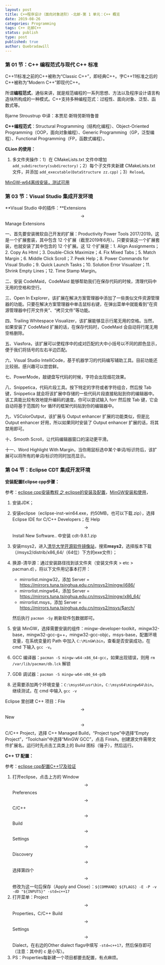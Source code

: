 ```yaml
---
layout: post
title: C++程序设计（面向对象进阶）-北邮-第 1 单元：C++ 概览
date: 2019-08-26
categories: Programming
tags: C++ 北邮C++
status: publish
type: post
published: true
author: Quebradawill
---
```




### 第 01 节：C++ 编程范式与现代 C++ 标准

C++11标准之前的C++被称为“Classic C++”，即经典C++。字C++11标准之后的C++被称为“Modern C++”即现代C++。

所谓**编程范式**，通俗来讲，就是规范编程的一系列思想、方法以及程序设计语言构造块所构成的一种模式。C++支持多种编程范式：过程性、面向对象、泛型、函数式等。

Bjarne Stroustrup 中译：本贾尼·斯特劳斯特鲁普

**C++编程范式**：Structural Programming（结构化编程）、Object-Oriented Programming（OOP，面向对象编程）、Generic Programming（GP，泛型编程）、Functional Programming（FP，函数式编程）。

**CLion 的使用：**

1. 多文件夹操作：1）在 CMakeLists.txt 文件中增加 `add_subdirectory(subdirectory)`；2）每个子文件夹新建 CMakeLists.txt 文件，并添加 `add_executable(DataStructure zz.cpp)`；3）`Reload`。

[MinGW-w64离线安装，测试可用](https://sourceforge.net/projects/mingw-w64/files/)

### 第 03 节：Visual Studio 集成开发环境

**Visual Studio 中的插件：**Extensions $$\to$$ Manage Extensions

一、首先要安装微软自己开发的扩展：Productivity Power Tools 2017/2019。这是一个扩展套装，其中包含 12 个扩展（截至2019年6月）。只要安装这一个扩展套装，也就安装了其中包含的 12 个扩展。这 12 个扩展是：1. Align Assignments；2. Copy As Html；3. Double-Click Maximize；4. Fix Mixed Tabs；5. Match Margin；6. Middle Click Scroll；7. Peek Help；8. Power Commands for Visual Studio；9. Quick Launch Tasks；10. Solution Error Visualizer；11. Shrink Empty Lines；12. Time Stamp Margin。

二、安装 CodeMaid，CodeMaid 能够帮助我们在保存代码的时候，清理代码中无用的空格和空行。

三、Open In Explorer，该扩展在解决方案管理器中添加了一些类似文件资源管理器的功能。只要在解决方案管理器中单击鼠标右键，在弹出菜单中就能看到“在资源管理器中打开文件夹”、“拷贝文件”等功能。

四、Trailing Whitespace Visualizer，该扩展能够显示行尾无用的空格。当然，如果安装了 CodeMaid 扩展的话，在保存代码时，CodeMaid 会自动将行尾无用空格删除。

五、Viasfora，该扩展可以使程序中的成对匹配的大中小括号以不同的颜色显示，便于我们将括号的左右半边匹配。

六、Visual Studio IntelliCode，基于机器学习的代码编写辅助工具。目前功能还比较弱。感兴趣可以尝尝鲜。

七、PowerMode，敲键盘写代码的时候，字符会出现烟花效果。

八、Snippetica，代码片段工具。按下特定的字符或者字符组合，然后按 Tab 键，Snippetica 就会将该扩展中存储的一些代码片段直接粘贴到你的编辑器中。该工具能比较有效地提升编码的速度。你可以尝试输入  forr  然后按 Tab 键，它会自动将基于范围的 for 循环的框架代码贴到你的编辑器中。

九、VSColorOutput，该扩展与 Output enhancer 扩展的功能类似，但是比 Output enhancer 好用，所以如果同时安装了 Output enhancer 扩展的话，将其禁用即可。

十、Smooth Scroll，让代码编辑器窗口的滚动更平滑。

十一、Word Highlight With Margin，当你用鼠标选中某个单词/标识符后，该扩展可以将所有的单词/标识符同时加亮显示。

### 第 04 节：Eclipse CDT 集成开发环境

**安装配置Eclipse cpp步骤：**

参考：[eclipse cpp安装教程 之 eclipse的安装及配置](https://blog.csdn.net/qq_43196686/article/details/93972500)，[MinGW安装和使用](https://www.cnblogs.com/qcssmd/p/5302052.html)，

1. 安装JDK；

2. 安装eclipse（eclipse-inst-win64.exe，约50MB，也可以下载.zip），选择 Eclipse IDE for C/C++ Developers；在 Help $$\to$$ Install New Software.. 中安装 cdt-9.8.1.zip

3. 安装msys2，进入[清华大学开源软件镜像站](https://mirrors.tuna.tsinghua.edu.cn/)，搜索**msys2**，选择版本下载（/msys2/distrib/x86_64/（64位）下方的exe文件）；

4. 换源-清华源：通过安装路径找到该文件夹（安装文件夹 > etc > pacman.d），将以下文件用记事本打开：

   - mirrorlist.mingw32，添加  Server = https://mirrors.tuna.tsinghua.edu.cn/msys2/mingw/i686/
   - mirrorlist.mingw64，添加  Server = https://mirrors.tuna.tsinghua.edu.cn/msys2/mingw/x86_64/
   - mirrorlist.msys，添加  Server = https://mirrors.tuna.tsinghua.edu.cn/msys2/msys/$arch/

   然后执行 `pacman -Sy` 刷新软件包数据即可。

5. 安装 MinGW，选择需要安装的组件：mingw-developer-toolkit，mingw32-base，mingw32-gcc-g++，mingw32-gcc-objc，msys-base，配置环境变量，在系统变量的 Path 中加入 `C:\MinGW\bin`，查看是否安装成功，在 cmd 下输入 `gcc -v`。

6. GCC 编译器：`pacman -S mingw-w64-x86_64-gcc`，如果出现错误，则用 `rm /var/lib/pacman/db.lck` 解锁

7. GDB 调试器：`pacman -S mingw-w64-x86_64-gdb`

8. 还需要添加两个环境变量：`C:\msys64\usr\bin`，`C:\msys64\mingw64\bin`，继续测试，在 cmd 中输入 `gcc -v`


Eclipse 里创建 C++ 项目：File $$\to$$ New $$\to$$ C/C++ Project，选择 C++ Managed Build，“Project type”中选择“Empty Project”，“Toolchain”中选择“MinGW GCC”，点击 Finish。创建源文件需带文件扩展名。运行时先点击工具类上的 Build 图标（锤子），然后运行。

**C++ 17 配置：**

参考：[eclipse cpp配置C++17及验证](https://blog.csdn.net/qq_43196686/article/details/94147160)

1. 打开eclipse，点击上方的 Window $$\to$$ Preferences $$\to$$ C/C++ $$\to$$ Build $$\to$$ Settings $$\to$$ Discovery $$\to$$ 选择第四个 $$\to$$ 修改为这一句后保存（Apply and Close）：`${COMMAND} ${FLAGS} -E -P -v -dD "${INPUTS}" -std=c++17`
2. 打开菜单：Project $$\to$$ Properties，C/C++ Build $$\to$$ Settings $$\to$$ Dialect，在右边的Other dialect flags中填写 `-std=c++17`，然后保存即可（注意：其中的 c 是小写）。
3. PS：Properties每新建一个项目都要去配置，有点麻烦。
